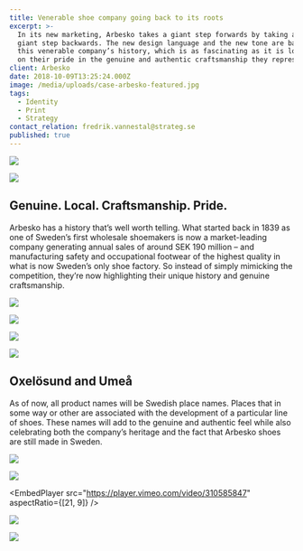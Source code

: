 ```yaml
---
title: Venerable shoe company going back to its roots
excerpt: >-
  In its new marketing, Arbesko takes a giant step forwards by taking an equally
  giant step backwards. The new design language and the new tone are based on
  this venerable company’s history, which is as fascinating as it is long. And
  on their pride in the genuine and authentic craftsmanship they represent.
client: Arbesko
date: 2018-10-09T13:25:24.000Z
image: /media/uploads/case-arbesko-featured.jpg
tags:
  - Identity
  - Print
  - Strategy
contact_relation: fredrik.vannestal@strateg.se
published: true
---
```


<Column md="6">
  <Box
    title="Shoemaker since 1839"
    content="Since April 2017, Arbesko is a part of the holding company Bergman & Beving. In conjunction with this, they wanted to rethink their approach to all communications. Strateg created a concept that is exemplified by their new payoff: Shoemaker since 1839."
  />
</Column>

<Column md="6">

![](/media/uploads/case-arbesko-logo.png)

</Column>

![](/media/uploads/case-arbesko-0.jpg)

## Genuine. Local. Craftsmanship. Pride.

Arbesko has a history that’s well worth telling. What started back in 1839 as one of Sweden’s first wholesale shoemakers is now a market-leading company generating annual sales of around SEK 190 million – and manufacturing safety and occupational footwear of the highest quality in what is now Sweden’s only shoe factory. So instead of simply mimicking the competition, they’re now highlighting their unique history and genuine craftsmanship.

<Column md="6">

![](/media/uploads/case-arbesko-aa.png)

</Column>

<Column md="6">

![](/media/uploads/case-arbesko-typo.png)

</Column>

<Column md="6">

![](/media/uploads/case-arbesko-1.jpg)

</Column>

<Column md="6">

![](/media/uploads/case-arbesko-2.jpg)

</Column>

## Oxelösund and Umeå

As of now, all product names will be Swedish place names. Places that in some way or other are associated with the development of a particular line of shoes. These names will add to the genuine and authentic feel while also celebrating both the company’s heritage and the fact that Arbesko shoes are still made in Sweden.

![](/media/uploads/case-arbesko-4.jpg)

![](/media/uploads/case-arbesko-3.jpg)

<EmbedPlayer
src="https://player.vimeo.com/video/310585847"
aspectRatio={[21, 9]}
/>

![](/media/uploads/case-arbesko-6.jpg)

![](/media/uploads/case-arbesko-5.jpg)
